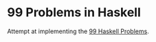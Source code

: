 # 99 Problems in Haskell
Attempt at implementing the [99 Haskell Problems](https://wiki.haskell.org/H-99:_Ninety-Nine_Haskell_Problems).
